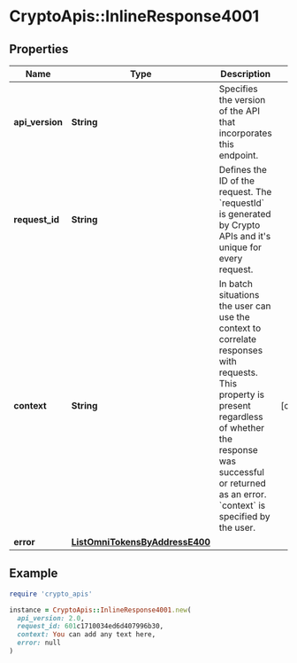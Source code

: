 # CryptoApis::InlineResponse4001

## Properties

| Name | Type | Description | Notes |
| ---- | ---- | ----------- | ----- |
| **api_version** | **String** | Specifies the version of the API that incorporates this endpoint. |  |
| **request_id** | **String** | Defines the ID of the request. The &#x60;requestId&#x60; is generated by Crypto APIs and it&#39;s unique for every request. |  |
| **context** | **String** | In batch situations the user can use the context to correlate responses with requests. This property is present regardless of whether the response was successful or returned as an error. &#x60;context&#x60; is specified by the user. | [optional] |
| **error** | [**ListOmniTokensByAddressE400**](ListOmniTokensByAddressE400.md) |  |  |

## Example

```ruby
require 'crypto_apis'

instance = CryptoApis::InlineResponse4001.new(
  api_version: 2.0,
  request_id: 601c1710034ed6d407996b30,
  context: You can add any text here,
  error: null
)
```

